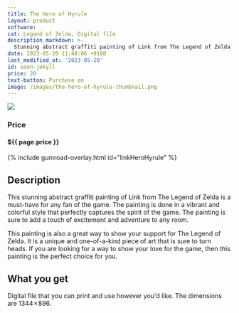 ```yaml
---
title: The Hero of Hyrule
layout: product
software: 
cat: Legand of Zelda, Digital file
description_markdown: >-
  Stunning abstract graffiti painting of Link from The Legend of Zelda.
date: 2023-05-20 11:48:06 +0100
last_modified_at: '2023-05-20'
id: soon-jekyll
price: 20
text-button: Purchase on
image: /images/the-hero-of-hyrule-thumbnail.png
---
```

<a href="https://wooley.gumroad.com/l/linkHeroHyrule" class="no-underline pv2 grow db"><img class="w-100" src="{{site.baseurl}}/images/the-hero-of-hyrule-mock.png"></a>

### Price
<h4 itemprop="priceCurrency" content="USD">$<span itemprop="price" content="{{ page.price }}">{{ page.price }}</span></h4>

{% include gumroad-overlay.html id="linkHeroHyrule" %}

## Description
This stunning abstract graffiti painting of Link from The Legend of Zelda is a must-have for any fan of the game. The painting is done in a vibrant and colorful style that perfectly captures the spirit of the game. The painting is sure to add a touch of excitement and adventure to any room.

This painting is also a great way to show your support for The Legend of Zelda. It is a unique and one-of-a-kind piece of art that is sure to turn heads. If you are looking for a way to show your love for the game, then this painting is the perfect choice for you.

## What you get

Digital file that you can print and use however you'd like. The dimensions are 1344 × 896.